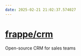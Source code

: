 ```yaml
---
date: 2025-02-21 21:02:37.574027
---
```


# [frappe/crm](https://github.com/frappe/crm)

Open-source CRM for sales teams